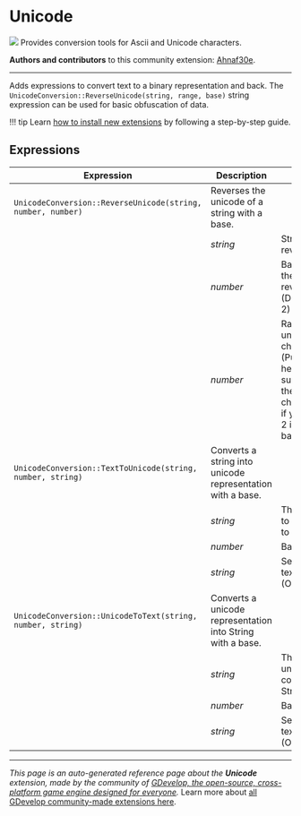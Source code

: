 # Unicode

<img src="https://resources.gdevelop-app.com/assets/Icons/dice-d10.svg" class="extension-icon"></img>
Provides conversion tools for Ascii and Unicode characters.

**Authors and contributors** to this community extension: [Ahnaf30e](https://gd.games/Ahnaf30e).

---

Adds expressions to convert text to a binary representation and back.
The `UnicodeConversion::ReverseUnicode(string, range, base)` string expression can be used for basic obfuscation of data.

!!! tip
    Learn [how to install new extensions](/gdevelop5/extensions/search) by following a step-by-step guide.

## Expressions

| Expression | Description |  |
|-----|-----|-----|
| `UnicodeConversion::ReverseUnicode(string, number, number)` | Reverses the unicode of a string with a base. ||
| | _string_ | String to reverse |
| | _number_ | Base of the reverse (Default: 2) |
| | _number_ | Range of unicode characters (Put 16 here to support the most characters if you put 2 in the base) |
| `UnicodeConversion::TextToUnicode(string, number, string)` | Converts a string into unicode representation with a base. ||
| | _string_ | The string to convert to unicode |
| | _number_ | Base |
| | _string_ | Seperator text (Optional) |
| `UnicodeConversion::UnicodeToText(string, number, string)` | Converts a unicode representation into String with a base. ||
| | _string_ | The unicode to convert to String |
| | _number_ | Base |
| | _string_ | Seperator text (Optional) |

---

*This page is an auto-generated reference page about the **Unicode** extension, made by the community of [GDevelop, the open-source, cross-platform game engine designed for everyone](https://gdevelop.io/).* Learn more about [all GDevelop community-made extensions here](/gdevelop5/extensions).